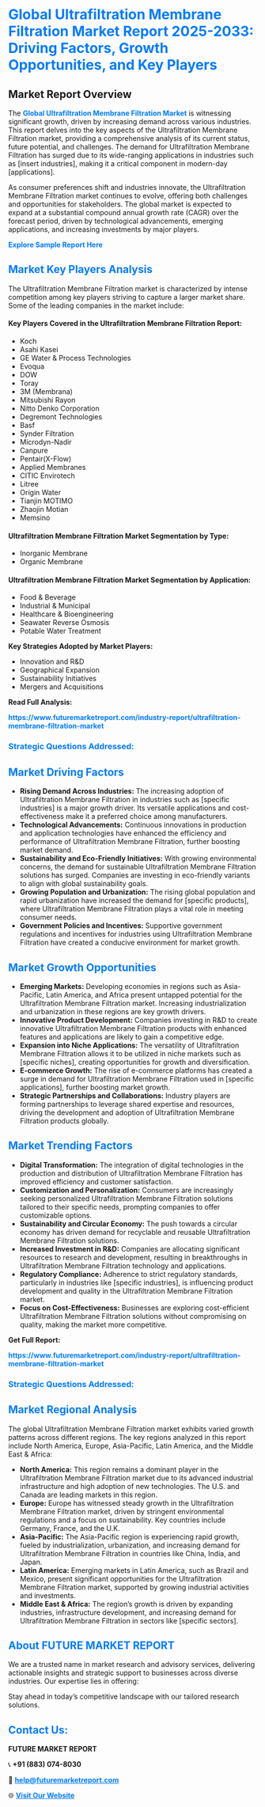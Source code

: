 <h1 style="color: #007BFF;">Global Ultrafiltration Membrane Filtration Market Report 2025-2033: Driving Factors, Growth Opportunities, and Key Players</h1>

<section id="overview">
<h2>Market Report Overview</h2>
<p>The <a href="https://www.futuremarketreport.com/industry-report/ultrafiltration-membrane-filtration-market" style="color: #007BFF; text-decoration: none;"><strong>Global Ultrafiltration Membrane Filtration Market</strong></a> is witnessing significant growth, driven by increasing demand across various industries. This report delves into the key aspects of the Ultrafiltration Membrane Filtration market, providing a comprehensive analysis of its current status, future potential, and challenges. The demand for Ultrafiltration Membrane Filtration has surged due to its wide-ranging applications in industries such as [insert industries], making it a critical component in modern-day [applications].</p>
<p>As consumer preferences shift and industries innovate, the Ultrafiltration Membrane Filtration market continues to evolve, offering both challenges and opportunities for stakeholders. The global market is expected to expand at a substantial compound annual growth rate (CAGR) over the forecast period, driven by technological advancements, emerging applications, and increasing investments by major players.</p>
</section>

<section id="overview">
<p><a href="https://www.futuremarketreport.com/request-sample/reportId=105232" style="color: #007BFF; text-decoration: none;"><strong>Explore Sample Report Here</strong></a></p>
</section>

<section id="key-players">
<h2 style="color: #007BFF;">Market Key Players Analysis</h2>
<p>The Ultrafiltration Membrane Filtration market is characterized by intense competition among key players striving to capture a larger market share. Some of the leading companies in the market include:</p>
<h4>Key Players Covered in the Ultrafiltration Membrane Filtration Report:</h4>
<ul><li>Koch</li><li>Asahi Kasei</li><li>GE Water &amp; Process Technologies</li><li>Evoqua</li><li>DOW</li><li>Toray</li><li>3M (Membrana)</li><li>Mitsubishi Rayon</li><li>Nitto Denko Corporation</li><li>Degremont Technologies</li><li>Basf</li><li>Synder Filtration</li><li>Microdyn-Nadir</li><li>Canpure</li><li>Pentair(X-Flow)</li><li>Applied Membranes</li><li>CITIC Envirotech</li><li>Litree</li><li>Origin Water</li><li>Tianjin MOTIMO</li><li>Zhaojin Motian</li><li>Memsino</li></ul>
<h4>Ultrafiltration Membrane Filtration Market Segmentation by Type:</h4>
<ul><li>Inorganic Membrane</li><li>Organic Membrane</li></ul>

<h4>Ultrafiltration Membrane Filtration Market Segmentation by Application:</h4>
<ul><li>Food &amp; Beverage</li><li>Industrial &amp; Municipal</li><li>Healthcare &amp; Bioengineering</li><li>Seawater Reverse Osmosis</li><li>Potable Water Treatment</li></ul>
<p><strong>Key Strategies Adopted by Market Players:</strong></p>
<ul>
<li>Innovation and R&D</li>
<li>Geographical Expansion</li>
<li>Sustainability Initiatives</li>
<li>Mergers and Acquisitions</li>
</ul>
</section>

<section>
<p><strong>Read Full Analysis: </strong></p><a href="https://www.futuremarketreport.com/industry-report/ultrafiltration-membrane-filtration-market" style="color: #007BFF; text-decoration: none;"><strong>https://www.futuremarketreport.com/industry-report/ultrafiltration-membrane-filtration-market</strong></a>
<h3 style="color: #007BFF;">Strategic Questions Addressed:</h3>
</section>

<section id="driving-factors">
<h2 style="color: #007BFF;">Market Driving Factors</h2>
<ul>
<li><strong>Rising Demand Across Industries:</strong> The increasing adoption of Ultrafiltration Membrane Filtration in industries such as [specific industries] is a major growth driver. Its versatile applications and cost-effectiveness make it a preferred choice among manufacturers.</li>
<li><strong>Technological Advancements:</strong> Continuous innovations in production and application technologies have enhanced the efficiency and performance of Ultrafiltration Membrane Filtration, further boosting market demand.</li>
<li><strong>Sustainability and Eco-Friendly Initiatives:</strong> With growing environmental concerns, the demand for sustainable Ultrafiltration Membrane Filtration solutions has surged. Companies are investing in eco-friendly variants to align with global sustainability goals.</li>
<li><strong>Growing Population and Urbanization:</strong> The rising global population and rapid urbanization have increased the demand for [specific products], where Ultrafiltration Membrane Filtration plays a vital role in meeting consumer needs.</li>
<li><strong>Government Policies and Incentives:</strong> Supportive government regulations and incentives for industries using Ultrafiltration Membrane Filtration have created a conducive environment for market growth.</li>
</ul>
</section>

<section id="growth-opportunities">
<h2 style="color: #007BFF;">Market Growth Opportunities</h2>
<ul>
<li><strong>Emerging Markets:</strong> Developing economies in regions such as Asia-Pacific, Latin America, and Africa present untapped potential for the Ultrafiltration Membrane Filtration market. Increasing industrialization and urbanization in these regions are key growth drivers.</li>
<li><strong>Innovative Product Development:</strong> Companies investing in R&D to create innovative Ultrafiltration Membrane Filtration products with enhanced features and applications are likely to gain a competitive edge.</li>
<li><strong>Expansion into Niche Applications:</strong> The versatility of Ultrafiltration Membrane Filtration allows it to be utilized in niche markets such as [specific niches], creating opportunities for growth and diversification.</li>
<li><strong>E-commerce Growth:</strong> The rise of e-commerce platforms has created a surge in demand for Ultrafiltration Membrane Filtration used in [specific applications], further boosting market growth.</li>
<li><strong>Strategic Partnerships and Collaborations:</strong> Industry players are forming partnerships to leverage shared expertise and resources, driving the development and adoption of Ultrafiltration Membrane Filtration products globally.</li>
</ul>
</section>

<section id="trending-factors">
<h2 style="color: #007BFF;">Market Trending Factors</h2>
<ul>
<li><strong>Digital Transformation:</strong> The integration of digital technologies in the production and distribution of Ultrafiltration Membrane Filtration has improved efficiency and customer satisfaction.</li>
<li><strong>Customization and Personalization:</strong> Consumers are increasingly seeking personalized Ultrafiltration Membrane Filtration solutions tailored to their specific needs, prompting companies to offer customizable options.</li>
<li><strong>Sustainability and Circular Economy:</strong> The push towards a circular economy has driven demand for recyclable and reusable Ultrafiltration Membrane Filtration solutions.</li>
<li><strong>Increased Investment in R&D:</strong> Companies are allocating significant resources to research and development, resulting in breakthroughs in Ultrafiltration Membrane Filtration technology and applications.</li>
<li><strong>Regulatory Compliance:</strong> Adherence to strict regulatory standards, particularly in industries like [specific industries], is influencing product development and quality in the Ultrafiltration Membrane Filtration market.</li>
<li><strong>Focus on Cost-Effectiveness:</strong> Businesses are exploring cost-efficient Ultrafiltration Membrane Filtration solutions without compromising on quality, making the market more competitive.</li>
</ul>
</section>

<section>
<p><strong>Get Full Report: </strong></p><a href="https://www.futuremarketreport.com/industry-report/ultrafiltration-membrane-filtration-market" style="color: #007BFF; text-decoration: none;"><strong>https://www.futuremarketreport.com/industry-report/ultrafiltration-membrane-filtration-market</strong></a>
<h3 style="color: #007BFF;">Strategic Questions Addressed:</h3>
</section>


<section id="regional-analysis">
<h2 style="color: #007BFF;">Market Regional Analysis</h2>
<p>The global Ultrafiltration Membrane Filtration market exhibits varied growth patterns across different regions. The key regions analyzed in this report include North America, Europe, Asia-Pacific, Latin America, and the Middle East & Africa:</p>
<ul>
<li><strong>North America:</strong> This region remains a dominant player in the Ultrafiltration Membrane Filtration market due to its advanced industrial infrastructure and high adoption of new technologies. The U.S. and Canada are leading markets in this region.</li>
<li><strong>Europe:</strong> Europe has witnessed steady growth in the Ultrafiltration Membrane Filtration market, driven by stringent environmental regulations and a focus on sustainability. Key countries include Germany, France, and the U.K.</li>
<li><strong>Asia-Pacific:</strong> The Asia-Pacific region is experiencing rapid growth, fueled by industrialization, urbanization, and increasing demand for Ultrafiltration Membrane Filtration in countries like China, India, and Japan.</li>
<li><strong>Latin America:</strong> Emerging markets in Latin America, such as Brazil and Mexico, present significant opportunities for the Ultrafiltration Membrane Filtration market, supported by growing industrial activities and investments.</li>
<li><strong>Middle East & Africa:</strong> The region’s growth is driven by expanding industries, infrastructure development, and increasing demand for Ultrafiltration Membrane Filtration in sectors like [specific sectors].</li>
</ul>
</section>

<footer>
<h2 style="color: #007BFF;">About FUTURE MARKET REPORT</h2>
<p>We are a trusted name in market research and advisory services, delivering actionable insights and strategic support to businesses across diverse industries. Our expertise lies in offering:</p>

<p>Stay ahead in today’s competitive landscape with our tailored research solutions.</p>

<h2 style="color: #007BFF;">Contact Us:</h2>
<p><strong>FUTURE MARKET REPORT</strong></p>
<p>📞 <strong>+91 (883) 074-8030</strong></p>
<p>📧 <strong><a href="mailto:help@futuremarketreport.com" style="color: #007BFF;">help@futuremarketreport.com</a></strong></p>
<p>🌐 <strong><a href="https://www.futuremarketreport.com/" style="color: #007BFF;">Visit Our Website</a></strong></p>
</footer>